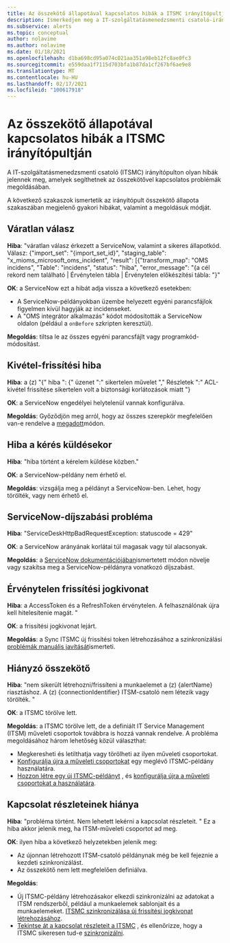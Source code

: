 ```yaml
---
title: Az összekötő állapotával kapcsolatos hibák a ITSMC irányítópultján
description: Ismerkedjen meg a IT-szolgáltatásmenedzsmenti csatoló-irányítópulton található gyakori hibákkal.
ms.subservice: alerts
ms.topic: conceptual
author: nolavime
ms.author: nolavime
ms.date: 01/18/2021
ms.openlocfilehash: d1ba698cd95a074c021aa351a98eb12fc8ae0fc3
ms.sourcegitcommit: e559daa1f7115d703bfa1b87da1cf267bf6ae9e8
ms.translationtype: MT
ms.contentlocale: hu-HU
ms.lasthandoff: 02/17/2021
ms.locfileid: "100617918"
---
```

# <a name="connector-status-errors-in-the-itsmc-dashboard"></a>Az összekötő állapotával kapcsolatos hibák a ITSMC irányítópultján

A IT-szolgáltatásmenedzsmenti csatoló (ITSMC) irányítópulton olyan hibák jelennek meg, amelyek segíthetnek az összekötővel kapcsolatos problémák megoldásában.

A következő szakaszok ismertetik az irányítópult összekötő állapota szakaszában megjelenő gyakori hibákat, valamint a megoldásuk módját.

## <a name="unexpected-response"></a>Váratlan válasz

**Hiba**: "váratlan válasz érkezett a ServiceNow, valamint a sikeres állapotkód. Válasz: {"import_set": "{import_set_id}", "staging_table": "x_mioms_microsoft_oms_incident", "result": [{"transform_map": "OMS incidens", "Table": "incidens", "status": "hiba", "error_message": "{a cél rekord nem található | Érvénytelen tábla | Érvénytelen előkészítési tábla: "}"

**OK**: a ServiceNow ezt a hibát adja vissza a következő esetekben:

* A ServiceNow-példányokban üzembe helyezett egyéni parancsfájlok figyelmen kívül hagyják az incidenseket.
* A "OMS integrátor alkalmazás" kódot módosították a ServiceNow oldalon (például a `onBefore` szkripten keresztül).

**Megoldás**: tiltsa le az összes egyéni parancsfájlt vagy programkód-módosítást.

## <a name="exception-update-failure"></a>Kivétel-frissítési hiba

**Hiba**: a (z) "{" hiba ": {" üzenet ":" sikertelen művelet "," Részletek ":" ACL-kivétel frissítése sikertelen volt a biztonsági korlátozások miatt "}

**OK**: a ServiceNow engedélyei helytelenül vannak konfigurálva.

**Megoldás**: Győződjön meg arról, hogy az összes szerepkör megfelelően van-e rendelve a [megadott](itsmc-connections-servicenow.md#install-the-user-app-and-create-the-user-role)módon.

## <a name="problem-sending-a-request"></a>Hiba a kérés küldésekor

**Hiba**: "hiba történt a kérelem küldése közben."

**OK**: a ServiceNow-példány nem érhető el.

**Megoldás**: vizsgálja meg a példányt a ServiceNow-ben. Lehet, hogy törölték, vagy nem érhető el.

## <a name="servicenow-rate-problem"></a>ServiceNow-díjszabási probléma

**Hiba**: "ServiceDeskHttpBadRequestException: statuscode = 429"

**OK**: a ServiceNow arányának korlátai túl magasak vagy túl alacsonyak.

**Megoldás**: a [ServiceNow dokumentációjában](https://docs.servicenow.com/bundle/london-application-development/page/integrate/inbound-rest/task/investigate-rate-limit-violations.html)ismertetett módon növelje vagy szakítsa meg a ServiceNow-példányra vonatkozó díjszabást.

## <a name="invalid-refresh-token"></a>Érvénytelen frissítési jogkivonat

**Hiba**: a AccessToken és a RefreshToken érvénytelen. A felhasználónak újra kell hitelesítenie magát. "

**OK**: a frissítési jogkivonat lejárt.

**Megoldás**: a Sync ITSMC új frissítési token létrehozásához a szinkronizálási [problémák manuális javítását](./itsmc-resync-servicenow.md)ismerteti.

## <a name="missing-connector"></a>Hiányzó összekötő

**Hiba**: "nem sikerült létrehozni/frissíteni a munkaelemet a (z) {alertName} riasztáshoz. A (z) {connectionIdentifier} ITSM-csatoló nem létezik vagy törölték. "

**OK**: a ITSMC törölve lett.

**Megoldás**: a ITSMC törölve lett, de a definiált IT Service Management (ITSM) műveleti csoportok továbbra is hozzá vannak rendelve. A probléma megoldásához három lehetőség közül választhat:

* Megkeresheti és letilthatja vagy törölheti az ilyen műveleti csoportokat.
* [Konfigurálja újra a műveleti csoportokat](./itsmc-definition.md#create-itsm-work-items-from-azure-alerts) egy meglévő ITSMC-példány használatára.
* [Hozzon létre egy új ITSMC-példányt](./itsmc-definition.md#create-an-itsm-connection) , és [konfigurálja újra a műveleti csoportokat a használatára](itsmc-definition.md#create-itsm-work-items-from-azure-alerts).

## <a name="lack-of-connection-details"></a>Kapcsolat részleteinek hiánya

**Hiba**: "probléma történt. Nem lehetett lekérni a kapcsolat részleteit. " Ez a hiba akkor jelenik meg, ha ITSM-műveleti csoportot ad meg.

**OK**: ilyen hiba a következő helyzetekben jelenik meg:

* Az újonnan létrehozott ITSM-csatoló példánynak még be kell fejeznie a kezdeti szinkronizálást.
* Az összekötő nem lett megfelelően definiálva.

**Megoldás**: 

* Új ITSMC-példány létrehozásakor elkezdi szinkronizálni az adatokat a ITSM rendszerből, például a munkaelemek sablonjait és a munkaelemeket. [ITSMC szinkronizálása új frissítési jogkivonat létrehozásához](./itsmc-resync-servicenow.md).
* [Tekintse át a kapcsolat részleteit a ITSMC](./itsmc-connections-servicenow.md#create-a-connection) , és ellenőrizze, hogy a ITSMC sikeresen tud-e [szinkronizálni](./itsmc-resync-servicenow.md).
